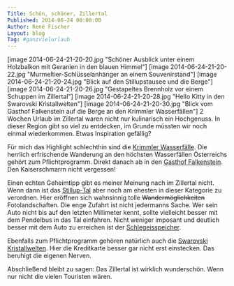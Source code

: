```yaml
---
Title: Schön, schöner, Zillertal
Published: 2014-06-24 00:00:00
Author: René Fischer
Layout: blog
Tag: #ganzvielurlaub
---
```

[image 2014-06-24-21-20-20.jpg "Schöner Ausblick unter einem Holzbalkon mit Geranien in den blauen Himmel"]
[image 2014-06-24-21-20-22.jpg "Murmeltier-Schlüsselanhänger an einem Souvenirstand"]
[image 2014-06-24-21-20-24.jpg "Blick auf den Stillupstausee und die Berge"]
[image 2014-06-24-21-20-26.jpg "Gestapeltes Brennholz vor einem Schuppen im Zillertal"]
[image 2014-06-24-21-20-28.jpg "Hello Kitty in den Swarovski Kristallwelten"]
[image 2014-06-24-21-20-30.jpg "Blick vom Gasthof Falkenstein auf die Berge an den Krimmler Wasserfällen"]
2 Wochen Urlaub im Zillertal waren nicht nur kulinarisch ein Hochgenuss. In dieser Region gibt so viel zu entdecken, im Grunde müssten wir noch einmal wiederkommen. Etwas Inspiration gefällig?

Für mich das Highlight schlechthin sind die [Krimmler Wasserfälle](https://de.wikipedia.org/wiki/Krimmler_Wasserf%C3%A4lle). Die herrlich erfrischende Wanderung an den höchsten Wasserfällen Österreichs gehört zum Pflichtprogramm. Direkt danach ab in den [Gasthof Falkenstein](https://www.gasthof-falkenstein.at/). Den Kaiserschmarrn nicht vergessen!

Einen echten Geheimtipp gibt es meiner Meinung nach im Zillertal nicht. Wenn dann ist das [Stillup-Tal](http://wanderkarl.de/Stillupstausee/) aber noch am ehesten in dieser Kategorie zu verordnen. Hier eröffnen sich wahnsinnig tolle ~~Wandermöglichkeiten~~ Fotolandschaften. Die enge Zufahrt ist nicht jedermanns Sache. Wer sein Auto nicht bis auf den letzten Millimeter kennt, sollte vielleicht besser mit dem Pendelbus in das Tal einfahren. Nicht weniger imposant und deutlich besser mit dem Auto zu erreichen ist der [Schlegeisspeicher](http://www.tirol.tl/de/highlights/natur-landschaft/seen/schlegeisspeicher/).

Ebenfalls zum Pflichtprogramm gehören natürlich auch die [Swarovski Kristallwelten](https://de.wikipedia.org/wiki/Swarovski_Kristallwelten). Hier die Kreditkarte besser gar nicht erst einstecken. Das beruhigt die eigenen Nerven.

Abschließend bleibt zu sagen: Das Zillertal ist wirklich wunderschön. Wenn nur nicht die vielen Touristen wären.
